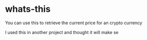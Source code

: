 # whats-this

You can use this to retrieve the current price for an crypto currency

I used this in another project and thought it will make se